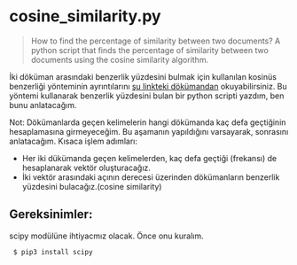 # cosine_similarity.py

>How to find the percentage of similarity between two documents? A python script that finds the percentage of similarity between two documents using the cosine similarity algorithm.

İki döküman arasındaki benzerlik yüzdesini bulmak için kullanılan kosinüs benzerliği yönteminin ayrıntılarını [şu linkteki dökümandan](http://bilgisayarkavramlari.sadievrenseker.com/2012/11/08/kosinus-benzerligi-cosine-similarity-2/) okuyabilirsiniz. Bu yöntemi kullanarak benzerlik yüzdesini bulan bir python scripti yazdım, ben bunu anlatacağım.

Not: Dökümanlarda geçen kelimelerin hangi dökümanda kaç defa geçtiğinin hesaplamasına girmeyeceğim. Bu aşamanın yapıldığını varsayarak, sonrasını anlatacağım.
Kısaca işlem adımları:

* Her iki dükümanda geçen kelimelerden, kaç defa geçtiği (frekansı) de hesaplanarak vektör oluşturacağız.
* İki vektör arasındaki açının derecesi üzerinden dökümanların benzerlik yüzdesini bulacağız.(cosine similarity)

## Gereksinimler:

scipy modülüne ihtiyacmız olacak. Önce onu kuralım.

` $ pip3 install scipy`
